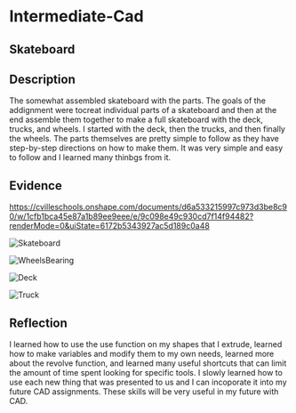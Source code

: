 # Intermediate-Cad


## Skateboard

## Description

The somewhat assembled skateboard with the parts. The goals of the addignment were tocreat individual parts of a skateboard and then at the end assemble them together to make a full skateboard with the deck, trucks, and wheels. I started with the deck, then the trucks, and then finally the wheels. The parts themselves are pretty simple to follow as they have step-by-step directions on how to make them. It was very simple and easy to follow and I learned many thinbgs from it. 

## Evidence

https://cvilleschools.onshape.com/documents/d6a533215997c973d3be8c90/w/1cfb1bca45e87a1b89ee9eee/e/9c098e49c930cd7f14f94482?renderMode=0&uiState=6172b5343927ac5d189c0a48


![Skateboard](https://user-images.githubusercontent.com/90460146/137741679-aa28b81d-b7ca-4e55-ae64-a2613fee2d03.png)


![WheelsBearing](https://user-images.githubusercontent.com/90460146/137742054-86601813-3793-43a4-b6dc-cdc1b6b9032a.png)


![Deck](https://user-images.githubusercontent.com/90460146/137742162-d67a6eab-0098-4b21-a5f3-2f128f78806a.png)


![Truck](https://user-images.githubusercontent.com/90460146/138458521-0d1e1883-216b-489c-b585-97f41c93cfd7.png)


## Reflection 

I learned how to use the use function on my shapes that I extrude, learned how to make variables and modify them to my own needs, learned more about the revolve function, and learned many useful shortcuts that can limit the amount of time spent looking for specific tools. I slowly learned how to use each new thing that was presented to us and I can incoporate it into my future CAD assignments. These skills will be very useful in my future with CAD. 



